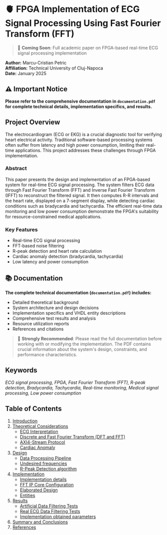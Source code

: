 # 🫀 FPGA Implementation of ECG Signal Processing Using Fast Fourier Transform (FFT)

> 📢 **Coming Soon**: Full academic paper on FPGA-based real-time ECG signal processing implementation


**Author:** Marcu-Cristian Petric  
**Affiliation:** Technical University of Cluj-Napoca  
**Date:** January 2025

## ⚠️ Important Notice

**Please refer to the comprehensive documentation in `documentation.pdf` for complete technical details, implementation specifics, and results.**

## Project Overview

The electrocardiogram (ECG or EKG) is a crucial diagnostic tool for verifying heart electrical activity. Traditional software-based processing systems often suffer from latency and high power consumption, limiting their real-time applications. This project addresses these challenges through FPGA implementation.

### Abstract

This paper presents the design and implementation of an FPGA-based system for real-time ECG signal processing. The system filters ECG data through Fast Fourier Transform (FFT) and Inverse Fast Fourier Transform (IFFT) to reconstruct the filtered signal. It then computes R-R intervals and the heart rate, displayed on a 7-segment display, while detecting cardiac conditions such as bradycardia and tachycardia. The efficient real-time data monitoring and low power consumption demonstrate the FPGA's suitability for resource-constrained medical applications.

### Key Features
- Real-time ECG signal processing
- FFT-based noise filtering
- R-peak detection and heart rate calculation
- Cardiac anomaly detection (bradycardia, tachycardia)
- Low latency and power consumption

## 📚 Documentation

**The complete technical documentation (`documentation.pdf`) includes:**
- Detailed theoretical background
- System architecture and design decisions
- Implementation specifics and VHDL entity descriptions
- Comprehensive test results and analysis
- Resource utilization reports
- References and citations

> 📖 **Strongly Recommended**: Please read the full documentation before working with or modifying the implementation. The PDF contains crucial information about the system's design, constraints, and performance characteristics.

## Keywords
*ECG signal processing, FPGA, Fast Fourier Transform (FFT), R-peak detection, Bradycardia, Tachycardia, Real-time monitoring, Medical signal processing, Low power consumption*

## Table of Contents

1. [Introduction](#introduction)
2. [Theoretical Considerations](#theoretical-considerations)
   - [ECG Interpretation](#ecg-interpretation)
   - [Discrete and Fast Fourier Transform (DFT and FFT)](#discrete-and-fast-fourier-transform-dft-and-fft)
   - [AXI4-Stream Protocol](#axi4-stream-protocol)
   - [Cardiac Anomaly](#cardiac-anomaly)
3. [Design](#design)
   - [Data Processing Pipeline](#data-processing-pipeline)
   - [Undesired frequencies](#undesired-frequencies)
   - [R-Peak Detection algorithm](#r-peak-detection-algorithm)
4. [Implementation](#implementation)
   - [Implementation details](#implementation-details)
   - [FFT IP Core Configuration](#fft-ip-core-configuration)
   - [Elaborated Design](#elaborated-design)
   - [Entities](#entities)
5. [Results](#results)
   - [Artificial Data Filtering Tests](#artificial-data-filtering-tests)
   - [Real ECG Data Filtering Tests](#real-ecg-data-filtering-tests)
   - [Implementation obtained parameters](#implementation-obtained-parameters)
6. [Summary and Conclusions](#summary-and-conclusions)
7. [References](#references) 
